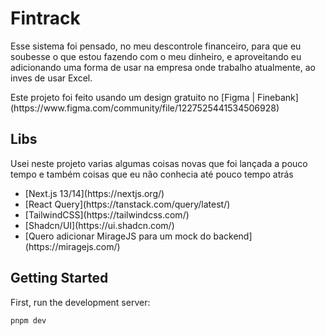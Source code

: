 # Fintrack

<p>Esse sistema foi pensado, no meu descontrole financeiro, para que eu soubesse o que estou fazendo com o meu dinheiro, e aproveitando eu adicionando uma forma de usar na empresa onde trabalho atualmente, ao inves de usar Excel.</p>

<p>Este projeto foi feito usando um design gratuito no
	[Figma | Finebank](https://www.figma.com/community/file/1227525441534506928)
</p>

## Libs
<p>Usei neste projeto varias algumas coisas novas que foi lançada a pouco tempo e também coisas que eu não conhecia até pouco tempo atrás</p>

<ul>
	<li>[Next.js 13/14](https://nextjs.org/)</li>
	<li>[React Query](https://tanstack.com/query/latest/)</li>
	<li>[TailwindCSS](https://tailwindcss.com/)</li>
	<li>[Shadcn/UI](https://ui.shadcn.com/)</li>
	<li>[Quero adicionar MirageJS para um mock do backend](https://miragejs.com/)</li>
</ul>

## Getting Started

First, run the development server:

```bash
pnpm dev
```
